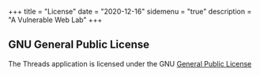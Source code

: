 +++
title = "License"
date = "2020-12-16"
sidemenu = "true"
description = "A Vulnerable Web Lab"
+++

## GNU General Public License

The Threads application is licensed under the GNU [General Public License](https://mobexler.com/license.htm)

